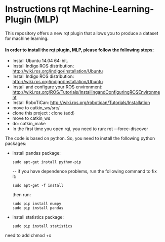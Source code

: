 # Instructions rqt Machine-Learning-Plugin (MLP) #
This repository offers a new rqt plugin that allows you to produce a dataset for machine learning. <br/>
#### In order to install the rqt plugin, MLP, please follow the following steps: ####
 * Install Ubuntu 14.04 64-bit.
 * Install Indigo ROS distribution: http://wiki.ros.org/indigo/Installation/Ubuntu
 * Install Indigo ROS distribution: http://wiki.ros.org/indigo/Installation/Ubuntu
 * Install and configure your ROS environment: http://wiki.ros.org/ROS/Tutorials/InstallingandConfiguringROSEnvironment
 * Install RoboTiCan: http://wiki.ros.org/robotican/Tutorials/Installation
 * move to catkin_ws/src/ 
 * clone this project : clone (add)
 * move to catkin_ws 
 * do: catkin_make
 * In the first time you open rqt, you need to run: rqt --force-discover
   
The code is based on python. So, you need to install the following python packages:
 * install pandas package:
   ```{r, engine='sh', count_lines}
   sudo apt-get install python-pip
   ```
   -- if you have dependence problems, run the following command to fix it:
   ```{r, engine='sh', count_lines}
   sudo apt-get -f install
   ```
   then run:
   ```{r, engine='sh', count_lines}
   sudo pip install numpy
   sudo pip install pandas
   ```
 * install statistics package:
      ```{r, engine='sh', count_lines}
   sudo pip install statistics
   ```

need to add chmod +x 
